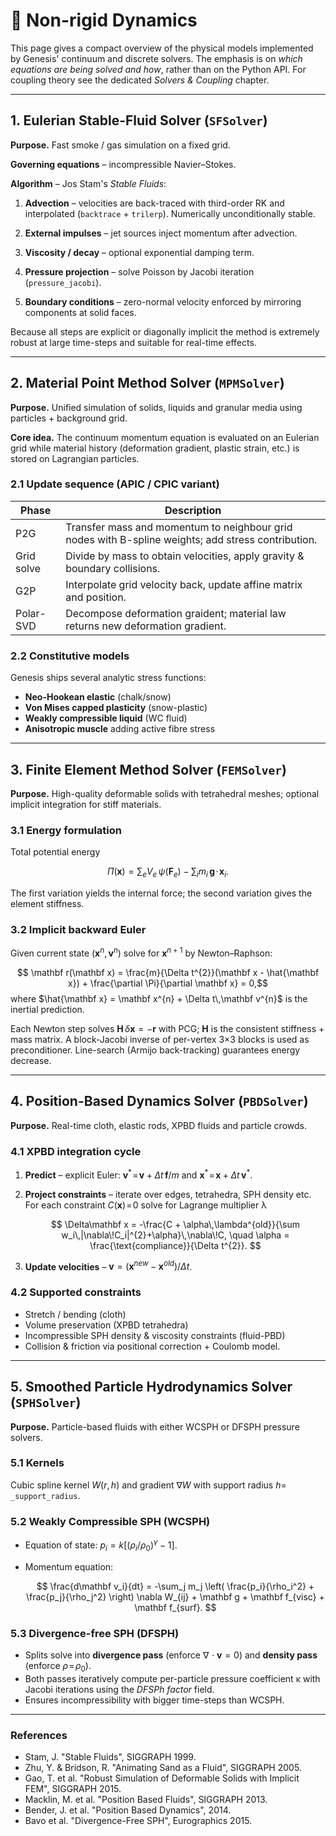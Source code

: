 # 🧩 Non-rigid Dynamics

This page gives a compact overview of the physical models implemented by Genesis' continuum and discrete solvers.  The emphasis is on *which equations are being solved and how*, rather than on the Python API. For coupling theory see the dedicated *Solvers & Coupling* chapter.

---

## 1. Eulerian Stable-Fluid Solver (`SFSolver`)

**Purpose.** Fast smoke / gas simulation on a fixed grid.

**Governing equations** – incompressible Navier–Stokes.

**Algorithm** – Jos Stam's *Stable Fluids*:

1. **Advection** – velocities are back-traced with third-order RK and interpolated (`backtrace` + `trilerp`).  Numerically unconditionally stable.
2. **External impulses** – jet sources inject momentum after advection.
3. **Viscosity / decay** – optional exponential damping term.
4. **Pressure projection** – solve Poisson by Jacobi iteration (`pressure_jacobi`).

5. **Boundary conditions** – zero-normal velocity enforced by mirroring components at solid faces.

Because all steps are explicit or diagonally implicit the method is extremely robust at large time-steps and suitable for real-time effects.

---

## 2. Material Point Method Solver (`MPMSolver`)

**Purpose.** Unified simulation of solids, liquids and granular media using particles + background grid.

**Core idea.**  The continuum momentum equation is evaluated on an Eulerian grid while material history (deformation gradient, plastic strain, etc.) is stored on Lagrangian particles.

### 2.1 Update sequence (APIC / CPIC variant)

| Phase | Description |
|-------|-------------|
| P2G | Transfer mass and momentum to neighbour grid nodes with B-spline weights; add stress contribution. |
| Grid solve | Divide by mass to obtain velocities, apply gravity & boundary collisions. |
| G2P | Interpolate grid velocity back, update affine matrix and position. |
| Polar-SVD | Decompose deformation graident; material law returns new deformation gradient. |

### 2.2 Constitutive models

Genesis ships several analytic stress functions:

* **Neo-Hookean elastic** (chalk/snow)
* **Von Mises capped plasticity** (snow-plastic)
* **Weakly compressible liquid** (WC fluid)
* **Anisotropic muscle** adding active fibre stress

---

## 3. Finite Element Method Solver (`FEMSolver`)

**Purpose.** High-quality deformable solids with tetrahedral meshes; optional implicit integration for stiff materials.

### 3.1 Energy formulation

Total potential energy

$$ \Pi(\mathbf x) = \sum_{e} V_{e}\,\psi(\mathbf F_e) - \sum_{i} m_{i}\,\mathbf g\!\cdot\!\mathbf x_i. $$

The first variation yields the internal force; the second variation gives the element stiffness.

### 3.2 Implicit backward Euler

Given current state $(\mathbf x^n, \mathbf v^n)$ solve for $\mathbf x^{n+1}$ by Newton–Raphson:

$$ \mathbf r(\mathbf x) = \frac{m}{\Delta t^{2}}(\mathbf x - \hat{\mathbf x}) + \frac{\partial \Pi}{\partial \mathbf x} = 0,$$
where $\hat{\mathbf x} = \mathbf x^{n} + \Delta t\,\mathbf v^{n}$ is the inertial prediction.

Each Newton step solves $\mathbf H\,\delta \mathbf x = -\mathbf r$ with PCG; $\mathbf H$ is the consistent stiffness + mass matrix.  A block-Jacobi inverse of per-vertex 3×3 blocks is used as preconditioner.  Line-search (Armijo back-tracking) guarantees energy decrease.

---

## 4. Position-Based Dynamics Solver (`PBDSolver`)

**Purpose.** Real-time cloth, elastic rods, XPBD fluids and particle crowds.

### 4.1 XPBD integration cycle

1. **Predict** – explicit Euler: $\mathbf v^{*}\!=\!\mathbf v + \Delta t\,\mathbf f/m$ and $\mathbf x^{*}\!=\!\mathbf x + \Delta t\,\mathbf v^{*}$.
2. **Project constraints** – iterate over edges, tetrahedra, SPH density etc.
   For each constraint $C(\mathbf x)\!=\!0$ solve for Lagrange multiplier λ
   
   $$ \Delta\mathbf x = -\frac{C + \alpha\,\lambda^{old}}{\sum w_i\,|\nabla\!C_i|^{2}+\alpha}\,\nabla\!C, \quad \alpha = \frac{\text{compliance}}{\Delta t^{2}}. $$

3. **Update velocities** – $\mathbf v = (\mathbf x^{new}-\mathbf x^{old})/\Delta t$.

### 4.2 Supported constraints

* Stretch / bending (cloth)
* Volume preservation (XPBD tetrahedra)
* Incompressible SPH density & viscosity constraints (fluid-PBD)
* Collision & friction via positional correction + Coulomb model.

---

## 5. Smoothed Particle Hydrodynamics Solver (`SPHSolver`)

**Purpose.** Particle-based fluids with either WCSPH or DFSPH pressure solvers.

### 5.1 Kernels

Cubic spline kernel $W(r,h)$ and gradient $\nabla W$ with support radius $h=$ `_support_radius`.

### 5.2 Weakly Compressible SPH (WCSPH)

* Equation of state: $p_i = k\bigl[(\rho_i/\rho_0)^{\gamma}-1\bigr]$.
* Momentum equation:
  
  $$ \frac{d\mathbf v_i}{dt} = -\sum_j m_j \left( \frac{p_i}{\rho_i^2} + \frac{p_j}{\rho_j^2} \right) \nabla W_{ij} + \mathbf g + \mathbf f_{visc} + \mathbf f_{surf}. $$

### 5.3 Divergence-free SPH (DFSPH)

* Splits solve into **divergence pass** (enforce $\nabla\!\cdot\mathbf v = 0$) and **density pass** (enforce $\rho\!=\!\rho_0$).
* Both passes iteratively compute per-particle pressure coefficient κ with Jacobi iterations using the *DFSPh factor* field.
* Ensures incompressibility with bigger time-steps than WCSPH.

---

### References

* Stam, J. "Stable Fluids", SIGGRAPH 1999.
* Zhu, Y.⁠ & Bridson, R. "Animating Sand as a Fluid", SIGGRAPH 2005.
* Gao, T. et al. "Robust Simulation of Deformable Solids with Implicit FEM", SIGGRAPH 2015.
* Macklin, M. et al. "Position Based Fluids", SIGGRAPH 2013.
* Bender, J. et al. "Position Based Dynamics", 2014.
* Bavo et al. "Divergence-Free SPH", Eurographics 2015.
